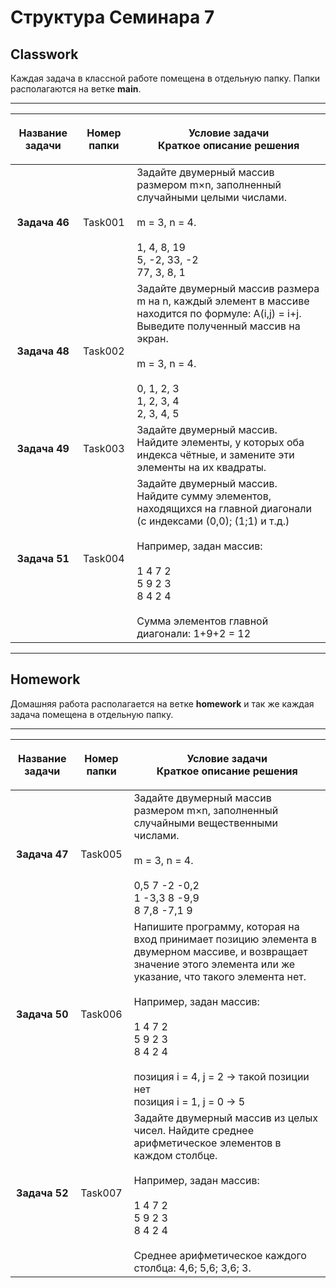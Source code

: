 # Структура Семинара 7

## Classwork

Каждая задача в классной работе помещена в отдельную папку. Папки располагаются на ветке **main**.

---

|**Название задачи**|**Номер папки**|<p align="center">**Условие задачи<br/>Краткое описание решения**</p>|
|:-----:|:-:|:-------------------------------|
|**Задача 46**|Task001| Задайте двумерный массив размером m×n, заполненный случайными целыми числами.<br/><br/>m = 3, n = 4.<br/><br/>1, 4, 8, 19<br/>5, -2, 33, -2<br/>77, 3, 8, 1|
|**Задача 48**|Task002|Задайте двумерный массив размера m на n, каждый элемент в массиве находится по формуле: A(i,j) = i+j. Выведите полученный массив на экран.<br/><br/>m = 3, n = 4.<br/><br/>0, 1, 2, 3<br/>1, 2, 3, 4<br/>2, 3, 4, 5|
|**Задача 49**|Task003|Задайте двумерный массив. Найдите элементы, у которых оба индекса чётные, и замените эти элементы на их квадраты.|
|**Задача 51**|Task004|Задайте двумерный массив. Найдите сумму элементов, находящихся на главной диагонали (с индексами (0,0); (1;1) и т.д.)<br/><br/>Например, задан массив:<br/><br/>1 4 7 2<br/>5 9 2 3<br/>8 4 2 4<br/><br/>Сумма элементов главной диагонали: 1+9+2 = 12|


---

## Homework

Домашняя работа располагается на ветке **homework** и так же каждая задача помещена в отдельную папку.

---

|**Название задачи**|**Номер папки**|<p align="center">**Условие задачи<br/>Краткое описание решения**</p>|
|:-----:|:-:|:-------------------------------|
|**Задача 47**|Task005|Задайте двумерный массив размером m×n, заполненный случайными вещественными числами.<br/><br/>m = 3, n = 4.<br/><br/>0,5 7 -2 -0,2<br/>1 -3,3 8 -9,9<br/>8 7,8 -7,1 9|
|**Задача 50**|Task006|Напишите программу, которая на вход принимает позицию элемента в двумерном массиве, и возвращает значение этого элемента или же указание, что такого элемента нет.<br/><br/>Например, задан массив:<br/><br/>1 4 7 2<br/>5 9 2 3<br/>8 4 2 4<br/><br/>позиция i = 4, j = 2 -> такой позиции нет<br/>позиция i = 1, j = 0 -> 5|
|**Задача 52**|Task007|Задайте двумерный массив из целых чисел. Найдите среднее арифметическое элементов в каждом столбце.<br/><br/>Например, задан массив:<br/><br/>1 4 7 2<br/>5 9 2 3<br/>8 4 2 4<br/><br/>Среднее арифметическое каждого столбца: 4,6; 5,6; 3,6; 3.|